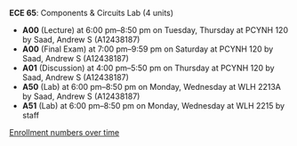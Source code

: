 **ECE 65**: Components & Circuits Lab (4 units)

- **A00** (Lecture) at 6:00 pm–8:50 pm on Tuesday, Thursday at PCYNH 120 by Saad, Andrew S (A12438187)
- **A00** (Final Exam) at 7:00 pm–9:59 pm on Saturday at PCYNH 120 by Saad, Andrew S (A12438187)
- **A01** (Discussion) at 4:00 pm–5:50 pm on Thursday at PCYNH 120 by Saad, Andrew S (A12438187)
- **A50** (Lab) at 6:00 pm–8:50 pm on Monday, Wednesday at WLH 2213A by Saad, Andrew S (A12438187)
- **A51** (Lab) at 6:00 pm–8:50 pm on Monday, Wednesday at WLH 2215 by staff

[Enrollment numbers over time](./ECE65.tsv)
